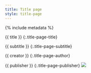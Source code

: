 ```yaml
---
title: Title page
style: title-page
---
```


{% include metadata %}

{{ title }}
{:.title-page-title}

{{ subtitle }}
{:.title-page-subtitle}

{{ creator }}
{:.title-page-author}

{{ publisher }}
{:.title-page-publisher}
![](../../publisherlogo.png)
